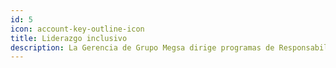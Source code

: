 ```yaml
---
id: 5
icon: account-key-outline-icon
title: Liderazgo inclusivo
description: La Gerencia de Grupo Megsa dirige programas de Responsabilidad Social Corporativa que garantizan calidad mediante la capacitación de nuestros colaboradores y la inclusión laboral de personas vulnerables.
---
```

